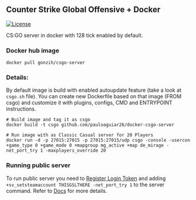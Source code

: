 ## Counter Strike Global Offensive + Docker

[![License](http://img.shields.io/:license-mit-blue.svg)](https://github.com/Gonzih/docker-csgo-server/blob/master/LICENSE.md)

CS:GO server in docker with 128 tick enabled by default.

### Docker hub image

```shell
docker pull gonzih/csgo-server 
```

### Details:
By default image is build with enabled autoupdate feature (take a look at `csgo.sh` file).
You can create new Dockerfile based on that image (FROM csgo) and customize it with plugins, configs, CMD and ENTRYPOINT instructions.

```shell
# Build image and tag it as csgo
docker build -t csgo github.com/pauloaguiar26/docker-csgo-server

# Run image with as Classic Casual server for 20 Players
docker run -d -p 27015:27015 -p 27015:27015/udp csgo -console -usercon +game_type 0 +game_mode 0 +mapgroup mg_active +map de_mirage -net_port_try 1 -maxplayers_override 20
```

### Running public server

To run public server you need to [Register Login Token](http://steamcommunity.com/dev/managegameservers) and adding `+sv_setsteamaccount THISGSLTHERE -net_port_try 1` to the server command.
Refer to [Docs](https://developer.valvesoftware.com/wiki/Counter-Strike:_Global_Offensive_Dedicated_Servers#Registering_Game_Server_Login_Token) for more details.
